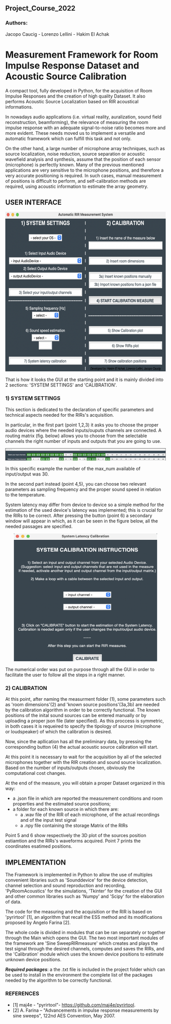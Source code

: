 ## Project_Course_2022
### Authors:
Jacopo Caucig -
Lorenzo Lellini - 
Hakim El Achak

# Measurement Framework for Room Impulse Response Dataset and Acoustic Source Calibration

A compact tool, fully developed in Python, for the acquisition of Room Impulse Responses and the creation of high quality Dataset. It also performs Acoustic Source Localization based on RIR acoustical informations.

In nowadays audio applications (i.e. virtual reality, auralization, sound field reconstruction, beamforming), the relevance of measuring the room impulse response with an adequate signal-to-noise ratio becomes more and more evident. These needs moved us to implement a versatile and automatic framework which can fulfill this task and not only. 

On the other hand, a large number of microphone array techniques, such as source localization, noise reduction, source separation or acoustic wavefield
analysis and synthesis, assume that the position of each sensor (microphone) is perfectly known. Many of the previous mentioned applications are very sensitive to the microphone positions, and therefore a very accurate positioning is required. In such cases, manual measurement of positions is difficult to perform, and self-calibration methods are required, using acoustic information to estimate the array geometry.


## USER INTERFACE

<p align="center">
<img src="./Images/main.png" width="550" height="500">
</p>


That is how it looks the GUI at the starting point and it is mainly divided into 2 sections: 'SYSTEM SETTINGS' and 'CALIBRATION'.

### 1) SYSTEM SETTINGS

This section is dedicated to the declaration of specific parameters and technical aspects needed for the RIRs's acquisition. 

In particular, in the first part (point 1,2,3) it asks you to choose the proper audio devices where the needed inputs/ouputs channels are connected.
A routing matrix (fig. below) allows you to choose from the selectable channels the right number of inputs and outputs that you are going to use. 



<p align="center">
<img src="./Images/matrix.jpg" >
</p>

In this specific example the number of the max_num available of input/output was 30. 


In the second part instead (point 4,5), you can choose two relevant parameters as sampling frequency and the proper sound speed in relation to the temperature. 

System latency may differ from device to device so a simple method for the estimation of the used device's latency was implemented; this is crucial for the RIRs to be correct. 
After pressing the button (point 6) a secondary window will appear in which, as it can be seen in the figure below, all the needed passages are specified. 


<p align="center">
<img src="./Images/latency.png" width="450" height="400">
</p>



The numerical order was put on purpose through all the GUI in order to facilitate the user to follow all the steps in a right manner.


### 2) CALIBRATION

At this point, after naming the measurment folder (1), some parameters such as 'room dimensions'(2) and 'known source positions'(3a,3b) are needed by the calibration algorithm in order to be correctly functional. 
The known positions of the inital sound sources can be entered manually or by uploading a proper json file (later specified). 
As this proccess is symmetric, in both cases it is requeired to specify the tipology of source (microphone or loudspeaker) of which the calibration is desired.

Now, since the apllication has all the preliminary data, by pressing the corresponding button (4) the actual acoustic source calibration will start. 

At this point it is necessary to wait for the acquisition by all of the selected microphones together with the RIR creation and sound source localization. Based on the number of inputs/outputs chosen, obviously the computational cost changes.


At the end of the measure, you will obtain a proper Dataset organized in this way:
- a .json file in which are reported the measurement conditions and room properties and the estimated source positions;
- a folder for each known source in which there are:
     - a .wav file of the RIR of each microphone, of the actual recordings and of the input test signal
     - a .npy file containing the storage Matrix of the RIRs


Point 5 and 6 show respectively the 3D plot of the sources position estiamtion and the RIRs's waveforms acquired. 
Point 7 prints the coordinates esatimed positions. 



## IMPLEMENTATION


The Framework is implemented in Python to allow the use of multiples convenient libraries such as 'Sounddevice' for the device detection, channel selection and sound reproduction and recording, 'PyRoomAcoustics' for the simulations, 'Tkinter' for the creation of the GUI and other common libraries such as 'Numpy' and 'Scipy' for the elaboration of data. 

The code for the measuring and the acquisition or the RIR is based on 'pyrirtool' [1], an algorithm that recall the ESS method and its modifications proposed by Angelo Farina [2].

The whole code is divided in modules that can be ran separately or together through the Main which opens the GUI. The two most important modules of the framework are 'Sine SweepRIRmeasure' which creates and plays the test signal through the desired channels, computes and saves the RIRs, and the 'Calibration' module which uses the known device positions to estimate unknown device positions.


***Required packages***: a the .txt file is included in the project folder which can be used to install in the environment the complete list of the packages needed by the algorithm to be correctly functional. 





### REFERENCES

- [1] maj4e - "pyrirtool"- https://github.com/maj4e/pyrirtool.
- [2] A. Farina – "Advancements in impulse response measurements by sine sweeps", 122nd AES Convention, May 2007.
